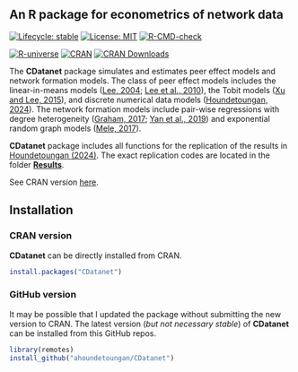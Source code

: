 ## An R package for econometrics of network data

<!-- badges: start -->
  [![Lifecycle: stable](https://img.shields.io/badge/Lifecycle-Stable-blue.svg)](https://lifecycle.r-lib.org/articles/stages.html#stable)
  [![License: MIT](https://img.shields.io/badge/License-MIT-yellow.svg)](https://opensource.org/licenses/MIT)
  [![R-CMD-check](https://github.com/ahoundetoungan/CDatanet/actions/workflows/R-CMD-check.yml/badge.svg)](https://github.com/ahoundetoungan/CDatanet/actions/workflows/R-CMD-check.yml)

  [![R-universe](https://ahoundetoungan.r-universe.dev/badges/CDatanet)](https://ahoundetoungan.r-universe.dev/CDatanet)
  [![CRAN](https://www.r-pkg.org/badges/version/CDatanet)](https://CRAN.R-project.org/package=CDatanet)
  [![CRAN Downloads](https://cranlogs.r-pkg.org/badges/grand-total/CDatanet)](https://cran.r-project.org/package=CDatanet)

<!-- badges: end -->

The **CDatanet** package simulates and estimates peer effect models and network formation models. The class of peer effect models includes the linear-in-means models ([Lee, 2004](https://doi.org/10.1111/j.1468-0262.2004.00558.x); [Lee et al., 2010](https://doi.org/10.1111/j.1368-423X.2010.00310.x)),  the Tobit models ([Xu and Lee, 2015](https://doi.org/10.1016/j.jeconom.2015.05.004)), and discrete numerical data models ([Houndetoungan, 2024](https://doi.org/10.2139/ssrn.3721250)).  The network formation models include pair-wise regressions with degree heterogeneity ([Graham, 2017](https://doi.org/10.3982/ECTA12679); [Yan et al., 2019](https://doi.org/10.1080/01621459.2018.1448829)) and exponential random graph models ([Mele, 2017](https://doi.org/10.3982/ECTA10400)).

**CDatanet** package includes all functions for the replication of the results in [Houndetoungan (2024)](https://doi.org/10.2139/ssrn.3721250). The exact replication codes are located in the folder [**Results**](https://github.com/ahoundetoungan/CDatanet/tree/master/Results).

See CRAN version [here](https://CRAN.R-project.org/package=CDatanet).

## Installation
### CRAN version
**CDatanet** can be directly installed from CRAN.
```R
install.packages("CDatanet")
```

### GitHub version
It may be possible that I updated the package without submitting the new version to CRAN. The latest version (*but not necessary stable*) of **CDatanet** can be installed from this GitHub repos.
```R
library(remotes)
install_github("ahoundetoungan/CDatanet")
```
